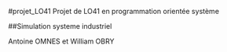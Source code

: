 #projet_LO41
Projet de LO41 en programmation orientée système

##Simulation systeme industriel

Antoine OMNES et William OBRY

